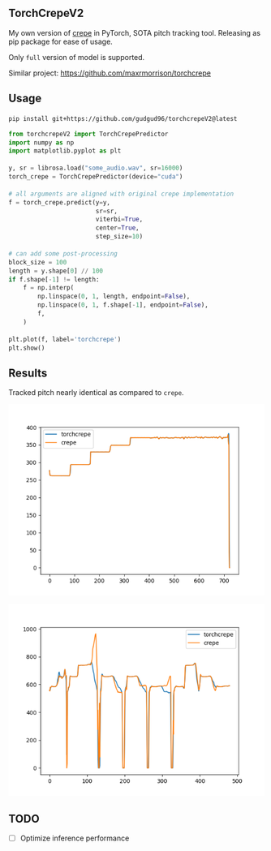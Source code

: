 ## TorchCrepeV2

My own version of [crepe](https://github.com/marl/crepe) in PyTorch, SOTA pitch tracking tool. Releasing as pip package for ease of usage.

Only `full` version of model is supported.

Similar project: https://github.com/maxrmorrison/torchcrepe

## Usage

`pip install git+https://github.com/gudgud96/torchcrepeV2@latest`

```python
from torchcrepeV2 import TorchCrepePredictor
import numpy as np
import matplotlib.pyplot as plt

y, sr = librosa.load("some_audio.wav", sr=16000)
torch_crepe = TorchCrepePredictor(device="cuda")

# all arguments are aligned with original crepe implementation
f = torch_crepe.predict(y=y, 
                        sr=sr,
                        viterbi=True, 
                        center=True, 
                        step_size=10)

# can add some post-processing
block_size = 100
length = y.shape[0] // 100
if f.shape[-1] != length:
    f = np.interp(
        np.linspace(0, 1, length, endpoint=False),
        np.linspace(0, 1, f.shape[-1], endpoint=False),
        f,
    )

plt.plot(f, label='torchcrepe')
plt.show()
```

## Results

Tracked pitch nearly identical as compared to `crepe`.

![](sample_1.png)

![](sample_2.png)

## TODO
- [ ] Optimize inference performance
